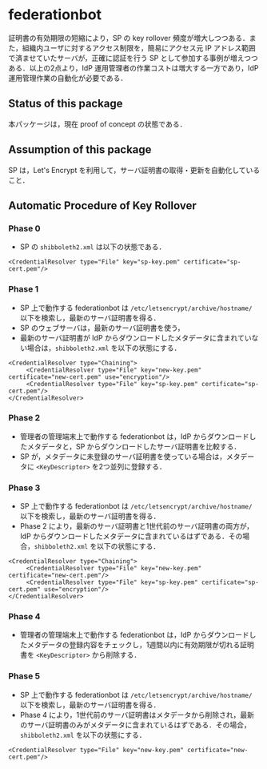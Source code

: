 # federationbot

証明書の有効期限の短縮により，SP の key rollover 頻度が増大しつつある．また，組織内ユーザに対するアクセス制限を，簡易にアクセス元 IP アドレス範囲で済ませていたサーバが，正確に認証を行う SP として参加する事例が増えつつある．以上の2点より，IdP 運用管理者の作業コストは増大する一方であり，IdP 運用管理作業の自動化が必要である．

## Status of this package

本パッケージは，現在 proof of concept の状態である．

## Assumption of this package

SP は，Let's Encrypt を利用して，サーバ証明書の取得・更新を自動化していること．

## Automatic Procedure of Key Rollover

### Phase 0

* SP の `shibboleth2.xml` は以下の状態である．

```
<CredentialResolver type="File" key="sp-key.pem" certificate="sp-cert.pem"/>
```

### Phase 1

* SP 上で動作する federationbot は `/etc/letsencrypt/archive/hostname/` 以下を検索し，最新のサーバ証明書を得る．
* SP のウェブサーバは，最新のサーバ証明書を使う，
* 最新のサーバ証明書が IdP からダウンロードしたメタデータに含まれていない場合は，`shibboleth2.xml` を以下の状態にする．

```
<CredentialResolver type="Chaining">
     <CredentialResolver type="File" key="new-key.pem" certificate="new-cert.pem" use="encryption"/>
     <CredentialResolver type="File" key="sp-key.pem" certificate="sp-cert.pem"/>
</CredentialResolver>
```

### Phase 2

* 管理者の管理端末上で動作する federationbot は，IdP からダウンロードしたメタデータと，SP からダウンロードしたサーバ証明書を比較する．
* SP が，メタデータに未登録のサーバ証明書を使っている場合は，メタデータに `<KeyDescriptor>` を2つ並列に登録する．

### Phase 3

* SP 上で動作する federationbot は `/etc/letsencrypt/archive/hostname/` 以下を検索し，最新のサーバ証明書を得る．
* Phase 2 により，最新のサーバ証明書と1世代前のサーバ証明書の両方が，IdP からダウンロードしたメタデータに含まれているはずである．その場合，`shibboleth2.xml` を以下の状態にする．

```
<CredentialResolver type="Chaining">
     <CredentialResolver type="File" key="new-key.pem" certificate="new-cert.pem"/>
     <CredentialResolver type="File" key="sp-key.pem" certificate="sp-cert.pem" use="encryption"/>
</CredentialResolver>
```

### Phase 4

* 管理者の管理端末上で動作する federationbot は，IdP からダウンロードしたメタデータの登録内容をチェックし，1週間以内に有効期限が切れる証明書を `<KeyDescriptor>` から削除する．

### Phase 5

* SP 上で動作する federationbot は `/etc/letsencrypt/archive/hostname/` 以下を検索し，最新のサーバ証明書を得る．
* Phase 4 により，1世代前のサーバ証明書はメタデータから削除され，最新のサーバ証明書のみがメタデータに含まれているはずである．その場合，`shibboleth2.xml` を以下の状態にする．

```
<CredentialResolver type="File" key="new-key.pem" certificate="new-cert.pem"/>
```
